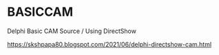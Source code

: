 # BASICCAM
Delphi Basic CAM Source / Using DirectShow

https://skshpapa80.blogspot.com/2021/06/delphi-directshow-cam.html
